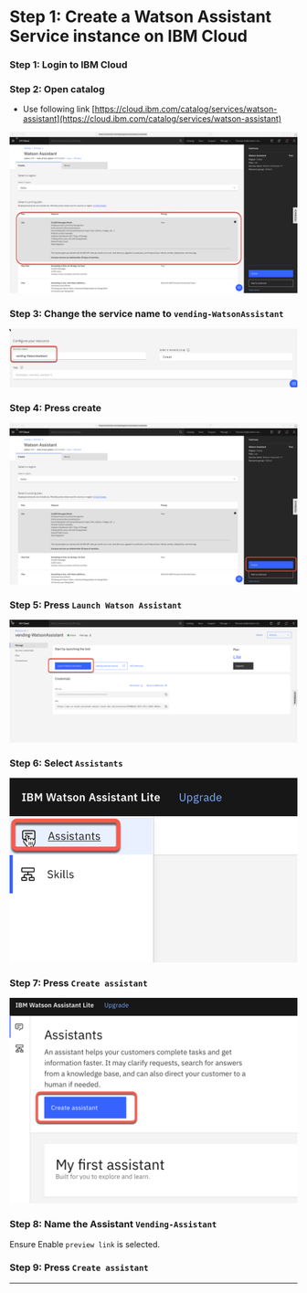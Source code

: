 # Step 1: Create a Watson Assistant Service instance on IBM Cloud

### Step 1: Login to IBM Cloud

### Step 2: Open catalog

* Use following link [https://cloud.ibm.com/catalog/services/watson-assistant](https://cloud.ibm.com/catalog/services/watson-assistant)

![](../../images/create-assistant-01.png)

### Step 3: Change the service name to `vending-WatsonAssistant`

![](../../images/create-assistant-02.png)

### Step 4: Press create

![](../../images/create-assistant-03.png)

### Step 5: Press `Launch Watson Assistant`

![](../../images/create-assistant-04.png)

### Step 6: Select `Assistants`

![](../../images/create-assistant-05.png)

### Step 7: Press `Create assistant`

![](../../images/create-assistant-06.png)

### Step 8: Name the Assistant `Vending-Assistant`

Ensure Enable `preview link` is selected.



### Step 9: Press `Create assistant`


---